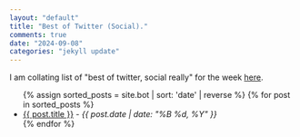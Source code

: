 ```yaml
---
layout: "default"
title: "Best of Twitter (Social)."
comments: true
date: "2024-09-08"
categories: "jekyll update"
---
```


I am collating list of "best of twitter, social really" for the week [here](https://priyaranjanmarathe.github.io/marathe/bot.html).

<ul>
  {% assign sorted_posts = site.bot | sort: 'date' | reverse %}
  {% for post in sorted_posts %}
    <li>
      <a href="{{ site.baseurl }}{{ post.url }}">{{ post.title }}</a> - 
      <em>{{ post.date | date: "%B %d, %Y" }}</em>
    </li>
  {% endfor %}
</ul>
